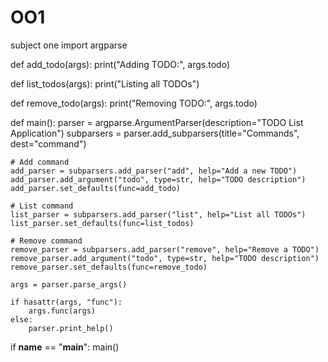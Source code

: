 # OO1
subject one
import argparse

def add_todo(args):
    print("Adding TODO:", args.todo)

def list_todos(args):
    print("Listing all TODOs")

def remove_todo(args):
    print("Removing TODO:", args.todo)

def main():
    parser = argparse.ArgumentParser(description="TODO List Application")
    subparsers = parser.add_subparsers(title="Commands", dest="command")

    # Add command
    add_parser = subparsers.add_parser("add", help="Add a new TODO")
    add_parser.add_argument("todo", type=str, help="TODO description")
    add_parser.set_defaults(func=add_todo)

    # List command
    list_parser = subparsers.add_parser("list", help="List all TODOs")
    list_parser.set_defaults(func=list_todos)

    # Remove command
    remove_parser = subparsers.add_parser("remove", help="Remove a TODO")
    remove_parser.add_argument("todo", type=str, help="TODO description")
    remove_parser.set_defaults(func=remove_todo)

    args = parser.parse_args()

    if hasattr(args, "func"):
        args.func(args)
    else:
        parser.print_help()

if __name__ == "__main__":
    main()

